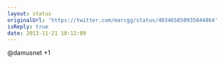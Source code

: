 ```yaml
---
layout: status
originalUrl: 'https://twitter.com/marcgg/status/403465850935844864'
isReply: true
date: 2013-11-21 10:12:09
---
```


@damusnet +1
